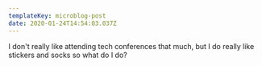 ```yaml
---
templateKey: microblog-post
date: 2020-01-24T14:54:03.037Z
---
```


I don't really like attending tech conferences that much, but I do really like stickers and socks so what do I do?
